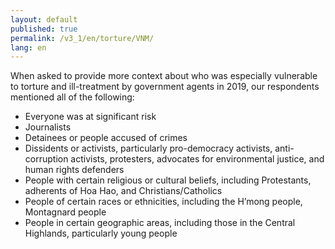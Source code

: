 ```yaml
---
layout: default
published: true
permalink: /v3_1/en/torture/VNM/
lang: en
---
```

When asked to provide more context about who was especially vulnerable to torture and ill-treatment by government agents in 2019, our respondents mentioned all of the following:

-	Everyone was at significant risk 
-	Journalists 
-	Detainees or people accused of crimes 
-	Dissidents or activists, particularly pro-democracy activists, anti-corruption activists, protesters, advocates for environmental justice, and human rights defenders 
-	People with certain religious or cultural beliefs, including Protestants, adherents of Hoa Hao, and Christians/Catholics
-	People of certain races or ethnicities, including the H’mong people, Montagnard people
-	People in certain geographic areas, including those in the Central Highlands, particularly young people
